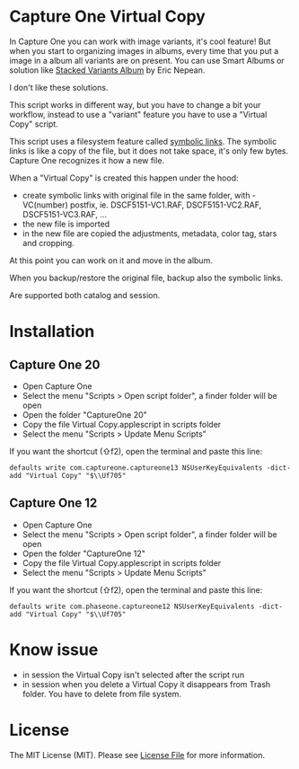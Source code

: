 # Capture One Virtual Copy

In Capture One you can work with image variants, it's cool feature!
But when you start to organizing images in albums, every time that you put a image in a album all variants are on present.
You can use Smart Albums or solution like [Stacked Variants Album](https://forum.phaseone.com/En/viewtopic.php?f=70&t=32066) by Eric Nepean.

I don't like these solutions.

This script works in different way, but you have to change a bit your workflow, instead to use a "variant" feature you have to use a "Virtual Copy" script.

This script uses a filesystem feature called [symbolic links](https://en.wikipedia.org/wiki/Symbolic_link). The symbolic links is like a copy of the file, but it does not take space, it's only few bytes. Capture One recognizes it how a new file.

When a "Virtual Copy" is created this happen under the hood:
- create symbolic links with original file in the same folder, with -VC(number) postfix, ie. DSCF5151-VC1.RAF, DSCF5151-VC2.RAF, DSCF5151-VC3.RAF, ...
- the new file is imported
- in the new file are copied the adjustments, metadata, color tag, stars and cropping.

At this point you can work on it and move in the album.

When you backup/restore the original file, backup also the symbolic links.

Are supported both catalog and session.

# Installation

## Capture One 20

- Open Capture One
- Select the menu "Scripts > Open script folder", a finder folder will be open
- Open the folder "CaptureOne 20"
- Copy the file Virtual Copy.applescript in scripts folder
- Select the menu "Scripts > Update Menu Scripts"

If you want the shortcut (⇧f2), open the terminal and paste this line:
```
defaults write com.captureone.captureone13 NSUserKeyEquivalents -dict-add "Virtual Copy" "$\\Uf705"
```

## Capture One 12

- Open Capture One
- Select the menu "Scripts > Open script folder", a finder folder will be open
- Open the folder "CaptureOne 12"
- Copy the file Virtual Copy.applescript in scripts folder
- Select the menu "Scripts > Update Menu Scripts"

If you want the shortcut (⇧f2), open the terminal and paste this line:
```
defaults write com.phaseone.captureone12 NSUserKeyEquivalents -dict-add "Virtual Copy" "$\\Uf705"
```

# Know issue

- in session the Virtual Copy isn't selected after the script run
- in session when you delete a Virtual Copy it disappears from Trash folder. You have to delete from file system.

# License

The MIT License (MIT). Please see [License File](LICENSE) for more information.

